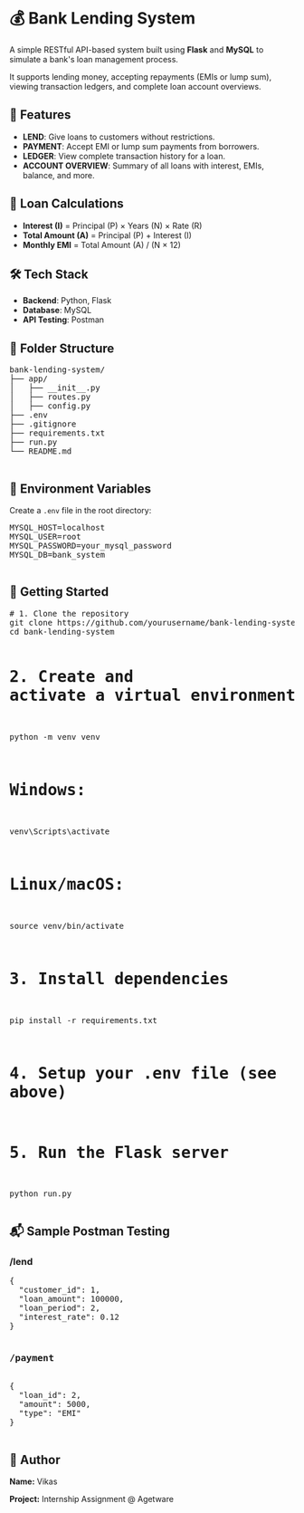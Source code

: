 
  <h1>💰 Bank Lending System</h1>
  <p>A simple RESTful API-based system built using <strong>Flask</strong> and <strong>MySQL</strong> to simulate a bank's loan management process.</p>
  <p>It supports lending money, accepting repayments (EMIs or lump sum), viewing transaction ledgers, and complete loan account overviews.</p>

  <div class="section">
    <h2>🧰 Features</h2>
    <ul>
      <li><strong>LEND</strong>: Give loans to customers without restrictions.</li>
      <li><strong>PAYMENT</strong>: Accept EMI or lump sum payments from borrowers.</li>
      <li><strong>LEDGER</strong>: View complete transaction history for a loan.</li>
      <li><strong>ACCOUNT OVERVIEW</strong>: Summary of all loans with interest, EMIs, balance, and more.</li>
    </ul>
  </div>

  <div class="section">
    <h2>🧮 Loan Calculations</h2>
    <ul>
      <li><strong>Interest (I)</strong> = Principal (P) × Years (N) × Rate (R)</li>
      <li><strong>Total Amount (A)</strong> = Principal (P) + Interest (I)</li>
      <li><strong>Monthly EMI</strong> = Total Amount (A) / (N × 12)</li>
    </ul>
  </div>

  <div class="section">
    <h2>🛠️ Tech Stack</h2>
    <ul>
      <li><strong>Backend</strong>: Python, Flask</li>
      <li><strong>Database</strong>: MySQL</li>
      <li><strong>API Testing</strong>: Postman</li>
    </ul>
  </div>

  <div class="section">
    <h2>📁 Folder Structure</h2>
    <pre>
bank-lending-system/
├── app/
│   ├── __init__.py
│   ├── routes.py
│   ├── config.py
├── .env
├── .gitignore
├── requirements.txt
├── run.py
└── README.md
    </pre>
  </div>

  <div class="section">
    <h2>🔐 Environment Variables</h2>
    <p>Create a <code>.env</code> file in the root directory:</p>
    <pre>
MYSQL_HOST=localhost
MYSQL_USER=root
MYSQL_PASSWORD=your_mysql_password
MYSQL_DB=bank_system
    </pre>
  </div>

  <div class="section">
    <h2>🚀 Getting Started</h2>
    <pre>
# 1. Clone the repository
git clone https://github.com/yourusername/bank-lending-system.git
cd bank-lending-system

# 2. Create and activate a virtual environment
python -m venv venv
# Windows:
venv\Scripts\activate
# Linux/macOS:
source venv/bin/activate

# 3. Install dependencies
pip install -r requirements.txt

# 4. Setup your .env file (see above)

# 5. Run the Flask server
python run.py
    </pre>
  </div>

  <div class="section">
    <h2>📬 Sample Postman Testing</h2>
    <h3>/lend</h3>
    <pre>
{
  "customer_id": 1,
  "loan_amount": 100000,
  "loan_period": 2,
  "interest_rate": 0.12
}
   <h3>/payment</h3>
{
  "loan_id": 2,
  "amount": 5000,
  "type": "EMI"
}
    </pre>
  </div>

  <div class="section">
    <h2>👤 Author</h2>
    <p><strong>Name:</strong> Vikas</p>
    <p><strong>Project:</strong> Internship Assignment @ Agetware</p>
  </div>

</body>
</html>
